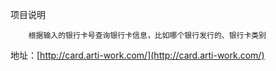 项目说明  

        根据输入的银行卡号查询银行卡信息，比如哪个银行发行的、银行卡类别
        
地址：[http://card.arti-work.com/](http://card.arti-work.com/)

